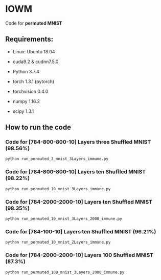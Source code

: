 # IOWM
Code for **permuted MNIST**

## Requirements:

- Linux: Ubuntu 18.04

- cuda9.2 & cudnn7.5.0

- Python 3.7.4

- torch 1.3.1 (pytorch)

- torchvision 0.4.0

- numpy 1.16.2

- scipy 1.3.1

## How to run the code

### Code for [784-800-800-10] Layers three Shuffled MNIST (98.56%)

```
python run_permuted_3_mnist_3Layers_immune.py
```

### Code for [784-800-800-10] Layers ten Shuffled MNIST (98.22%)

```
python run_permuted_10_mnist_3Layers_immune.py
```

### Code for [784-2000-2000-10] Layers ten Shuffled MNIST (98.35%)

```
python run_permuted_10_mnist_3Layers_2000_immune.py
```

### Code for [784-100-10] Layers ten Shuffled MNIST (96.21%)

```
python run_permuted_10_mnist_2Layers_immune.py
```

### Code for [784-2000-2000-10] Layers 100 Shuffled MNIST (87.3%)

```
python run_permuted_100_mnist_3Layers_2000_immune.py
```

